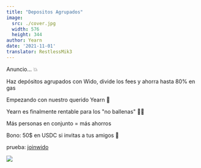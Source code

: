 ```yaml
---
title: "Depositos Agrupados"
image:
  src: ./cover.jpg
  width: 576
  height: 344
author: Yearn
date: '2021-11-01'
translator: RestlessMik3
---
```


Anuncio… 💥

Haz depósitos agrupados con Wido, divide los fees y ahorra hasta 80% en gas

Empezando con nuestro querido Yearn 💙

Yearn es finalmente rentable para los "no ballenas" 🍤🦀

Más personas en conjunto = más ahorros

Bono: 50$ en USDC si invitas a tus amigos 🤑

prueba: [joinwido](https://app.joinwido.com/?page=detail&address=0x8cc94ccd0f3841a468184aCA3Cc478D2148E1757)

![](/_posts/_announcements/deposit-together/deposit-together.png?w=800&h=800)
